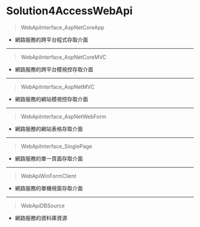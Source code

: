 # Solution4AccessWebApi

> WebApiInterface_AspNetCoreApp
* 網路服務的跨平台程式存取介面
---
> WebApiInterface_AspNetCoreMVC
* 網路服務的跨平台模視控存取介面
---
> WebApiInterface_AspNetMVC
* 網路服務的網站模視控存取介面
---
> WebApiInterface_AspNetWebForm
* 網路服務的網站表格存取介面
---
> WebApiInterface_SinglePage
* 網路服務的單一頁面存取介面
---
> WebApiWinFormClient
* 網路服務的單機視窗存取介面
---
> WebApiDBSource
* 網路服務的資料庫資源
